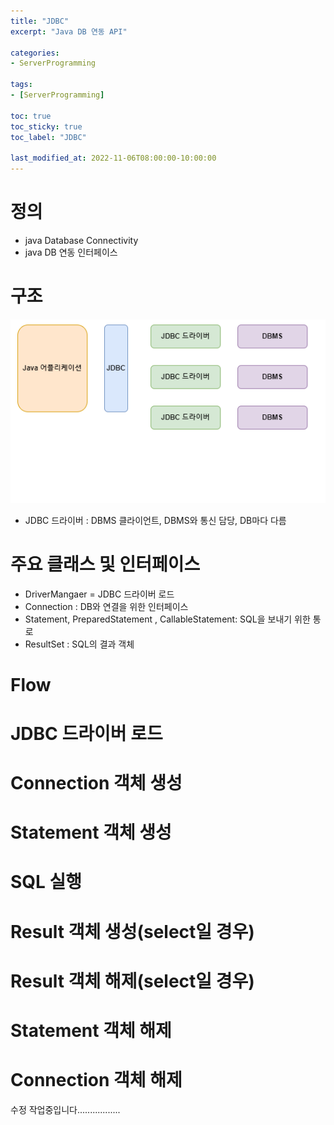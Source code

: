 ```yaml
---
title: "JDBC"
excerpt: "Java DB 연동 API"

categories:
- ServerProgramming

tags:
- [ServerProgramming]

toc: true
toc_sticky: true
toc_label: "JDBC"

last_modified_at: 2022-11-06T08:00:00-10:00:00
---
```


# 정의
  - java Database Connectivity
  - java DB 연동 인터페이스

# 구조
  ![image](/assets/images/ServerProgramming/JDBC_Struct.png)  
  - JDBC 드라이버 : DBMS 클라이언트, DBMS와 통신 담당, DB마다 다름

# 주요 클래스 및 인터페이스
  - DriverMangaer = JDBC 드라이버 로드
  - Connection : DB와 연결을 위한 인터페이스
  - Statement, PreparedStatement , CallableStatement: SQL을 보내기 위한 통로
  - ResultSet : SQL의 결과 객체

# Flow
# JDBC 드라이버 로드
# Connection 객체 생성
# Statement 객체 생성
# SQL 실행
# Result 객체 생성(select일 경우)
# Result 객체 해제(select일 경우)
# Statement 객체 해제
# Connection 객체 해제

  
  수정 작업중입니다.................
